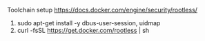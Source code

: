 Toolchain setup https://docs.docker.com/engine/security/rootless/

1. sudo apt-get install -y dbus-user-session, uidmap
2. curl -fsSL https://get.docker.com/rootless | sh